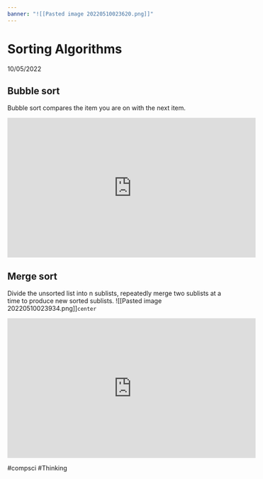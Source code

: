 ```yaml
---
banner: "![[Pasted image 20220510023620.png]]"
---
```

# Sorting Algorithms
10/05/2022

## Bubble sort
Bubble sort compares the item you are on with the next item. 
<iframe width="560" height="315" src="https://www.youtube.com/embed/Cq7SMsQBEUw" title="YouTube video player" frameborder="0" allow="accelerometer; autoplay; clipboard-write; encrypted-media; gyroscope; picture-in-picture" allowfullscreen></iframe>

## Merge sort
Divide the unsorted list into n sublists, repeatedly merge two sublists at a time to produce new sorted sublists.
![[Pasted image 20220510023934.png]]`center`
<iframe width="560" height="315" src="https://www.youtube.com/embed/ZRPoEKHXTJg" title="YouTube video player" frameborder="0" allow="accelerometer; autoplay; clipboard-write; encrypted-media; gyroscope; picture-in-picture" allowfullscreen></iframe>


#compsci #Thinking